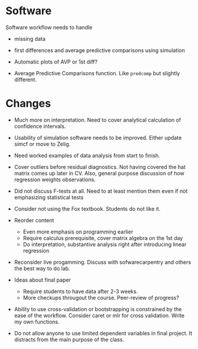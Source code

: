 # Software

Software workflow needs to handle

   - missing data
   - first differences and average predictive comparisons using simulation

- Automatic plots of AVP or 1st diff?
- Average Predictive Comparisons function. Like `predcomp` but slightly different.

# Changes

- Much more on interpretation.
  Need to cover analytical calculation of confidence intervals.
- Usability of simulation software needs to be improved.
  Either update simcf or move to Zelig.
- Need worked examples of data analysis from start to finish.
- Cover outliers before residual diagnostics.
  Not having covered the hat matrix comes up later in CV.
  Also, general purpose discussion of how regression weights observations.
- Did not discuss F-tests at all. Need to at least mention them even if not
  emphasizing statistical tests
- Consider not using the Fox textbook.
  Students do not like it.
- Reorder content

    - Even more emphasis on programming earlier
	- Require calculus prerequisite, cover matrix algebra on the 1st day
	- Do interpretation, substantive analysis right after introducing linear regression

- Reconsider live progamming. Discuss with sofwarecarpentry and others the best way to do lab.
- Ideas about final paper

    - Require students to have data after 2-3 weeks.
	- More checkups througout the course. Peer-review of progress?

- Ability to use cross-validation or bootstrapping is constrained by the ease of the workflow.
  Consider caret or mlr for cross validation. Write my own functions.
- Do not allow anyone to use limited dependent variables in final project. It distracts from the main purpose of the class. 

